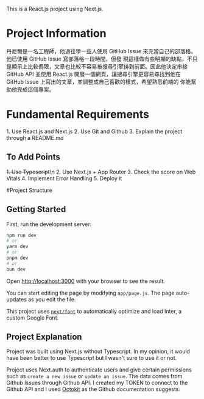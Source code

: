 This is a React.js project using Next.js.

<h1>Project Information</h1>
丹尼爾是⼀名⼯程師，他過往學⼀些⼈使⽤ GitHub Issue 來充當⾃⼰的部落格。他已使⽤ GitHub Issue 寫部落格⼀段時間，但發
現這樣做有些明顯的缺點，不只是顯⽰上⽐較侷限，⽂章也⽐較不容易被搜尋引擎排到前⾯。因此他決定串接 GitHub API 並使⽤
React.js 開發⼀個網⾴，讓搜尋引擎更容易尋找到他在 GitHub Issue 上寫出的⽂章，並調整成⾃⼰喜歡的樣式，希望熟悉前端的
你能幫助他完成這個專案。

<h1>Fundamental Requirements</h1> 
1. Use React.js and Next.js
2. Use Git and Github
3. Explain the project through a README.md

<h2>To Add Points</h2>
<s>1. Use Typescript</s>\n
2. Use Next.js + App Router
3. Check the score on Web Vitals
4. Implement Error Handling
5. Deploy it

#Project Structure



## Getting Started

First, run the development server:

```bash
npm run dev
# or
yarn dev
# or
pnpm dev
# or
bun dev
```

Open [http://localhost:3000](http://localhost:3000) with your browser to see the result.

You can start editing the page by modifying `app/page.js`. The page auto-updates as you edit the file.

This project uses [`next/font`](https://nextjs.org/docs/basic-features/font-optimization) to automatically optimize and load Inter, a custom Google Font.

## Project Explanation

Project was built using Next.js without Typescript. In my opinion, it would have been better to use Typescript but I wasn't sure to use it or not. 

Project uses Next.auth to authenticate users and give certain permissions such as `create a new issue` or `update an issue`. The data comes from Github Issues through Github API. I created my TOKEN to connect to the Github API and I used [Octokit](https://docs.github.com/en/rest/issues/issues?apiVersion=2022-11-2) as the Github documentation suggests.
